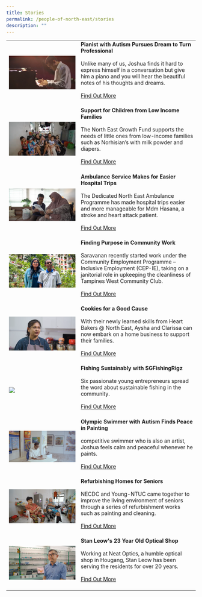 ```yaml
---
title: Stories
permalink: /people-of-north-east/stories
description: ""
---
```

|  | |
| -------- | -------- |
|  ![](/images/Joshua%20German.png)   | **Pianist with Autism Pursues Dream to Turn Professional** <br/><br/>Unlike many of us, Joshua finds it hard to express himself in a conversation but give him a piano and you will hear the beautiful notes of his thoughts and dreams. <br/><br/> [Find Out More](/people-of-north-east/pianist-with-autism-pursues-dream-to-turn-professional)<br/><br/>
|   ![](/images/People%20of%20North%20East/Norhisian.png)   | **Support for Children from Low Income Families**<br/><br/> The North East Growth Fund supports the needs of little ones from low-income families such as Norhisian’s with milk powder and diapers. <br/><br/> [Find Out More](/people-of-north-east/support-for-children-from-low-income-families)<br/><br/>
|   ![](/images/People%20of%20North%20East/Mdm%20Hasana.png)   | **Ambulance Service Makes for Easier Hospital Trips**<br/><br/>The Dedicated North East Ambulance Programme has made hospital trips easier and more manageable for Mdm Hasana, a stroke and heart attack patient. <br/><br/> [Find Out More](/people-of-north-east/ambulance-service-makes-for-easier-hospital-trips)<br/><br/>
|  ![](/images/People%20of%20North%20East/Saravanan.png)    | **Finding Purpose in Community Work** <br/><br/>Saravanan recently started work under the Community Employment Programme – Inclusive Employment (CEP-IE), taking on a janitorial role in upkeeping the cleanliness of Tampines West Community Club. <br/><br/> [Find Out More](/people-of-north-east/finding-purpose-in-community-work)<br/><br/>
|   ![](/images/People%20of%20North%20East/Aysha%20&%20Clarissa.png)   | **Cookies for a Good Cause**<br/><br/>With their newly learned skills from Heart Bakers @ North East, Aysha and Clarissa can now embark on a home business to support their families. <br/><br/> [Find Out More](/people-of-north-east/cookies-for-a-good-cause)<br/><br/>
| ![](/images/SGFishingRigz.png)     | **Fishing Sustainably with SGFishingRigz**<br/><br/>Six passionate young entrepreneurs spread the word about sustainable fishing in the community. <br/><br/> [Find Out More](/people-of-north-east/fishing-sustainably-with-sgfishingrigz)<br/><br/>
|   ![](/images/People%20of%20North%20East/Joshua%20Tang.png)   | **Olympic Swimmer with Autism Finds Peace in Painting**<br/><br/> competitive swimmer who is also an artist, Joshua feels calm and peaceful whenever he paints. <br/><br/> [Find Out More](/people-of-north-east/olympic-swimmer-with-autism-finds-peace-in-painting)<br/><br/>
|   ![](/images/People%20of%20North%20East/Project%20Refresh.png)   | **Refurbishing Homes for Seniors**<br/><br/>NECDC and Young-NTUC came together to improve the living environment of seniors through a series of refurbishment works such as painting and cleaning. <br/><br/> [Find Out More](/people-of-north-east/refurbishing-homes-for-seniors)<br/><br/>
|   ![](/images/People%20of%20North%20East/Neat%20Optics.png)   | **Stan Leow's 23 Year Old Optical Shop**<br/><br/>Working at Neat Optics, a humble optical shop in Hougang, Stan Leow has been serving the residents for over 20 years. <br/><br/> [Find Out More](/people-of-north-east/stan-leow-23-year-old-optical-shop)<br/><br/>